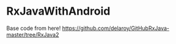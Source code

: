 # RxJavaWithAndroid

Base code from here!
https://github.com/delaroy/GitHubRxJava-master/tree/RxJava2
